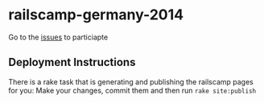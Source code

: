 railscamp-germany-2014
======================

Go to the [issues](https://github.com/railscamp/railscamp-germany-2014/issues) to particiapte

## Deployment Instructions

There is a rake task that is generating and publishing the railscamp pages for
you: Make your changes, commit them and then run ```rake site:publish```
